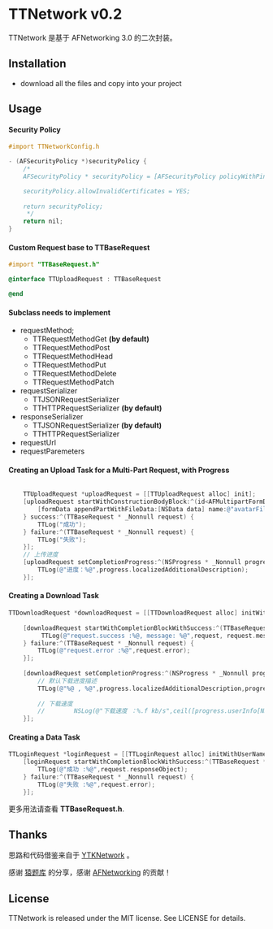 # TTNetwork v0.2
TTNetwork 是基于 AFNetworking 3.0 的二次封装。


## Installation

- download all the files and copy into your project

## Usage

#### Security Policy

```objective-c
#import TTNetworkConfig.h

- (AFSecurityPolicy *)securityPolicy {
    /*
    AFSecurityPolicy * securityPolicy = [AFSecurityPolicy policyWithPinningMode:AFSSLPinningModeCertificate];

    securityPolicy.allowInvalidCertificates = YES;
    
    return securityPolicy;
     */
    return nil;
}

```

#### Custom Request base to TTBaseRequest

```objective-c
#import "TTBaseRequest.h"

@interface TTUploadRequest : TTBaseRequest

@end
```

#### Subclass needs to implement

- requestMethod;
	- TTRequestMethodGet  **(by default)**
    - TTRequestMethodPost
    - TTRequestMethodHead
    - TTRequestMethodPut
    - TTRequestMethodDelete
    - TTRequestMethodPatch
- requestSerializer
	- TTJSONRequestSerializer
	- TTHTTPRequestSerializer   **(by default)**
- responseSerializer
	- TTJSONRequestSerializer   **(by default)**
	- TTHTTPRequestSerializer 
- requestUrl
- requestParemeters

####  Creating an Upload Task for a Multi-Part Request, with Progress

```objective-c 

    TTUploadRequest *uploadRequest = [[TTUploadRequest alloc] init];
    [uploadRequest startWithConstructionBodyBlock:^(id<AFMultipartFormData>  _Nonnull formData) {
    	[formData appendPartWithFileData:[NSData data] name:@"avatarFile" fileName:@"avatar.jpg" mimeType:@"image/png"]; 
    } success:^(TTBaseRequest * _Nonnull request) { 
    	TTLog("成功");  
    } failure:^(TTBaseRequest * _Nonnull request) { 
    	TTLog("失败");   
    }];
    // 上传进度 
    [uploadRequest setCompletionProgress:^(NSProgress * _Nonnull progress) {
        TTLog(@"进度：%@",progress.localizedAdditionalDescription);
    }];

```

#### Creating a Download Task

```objective-c
TTDownloadRequest *downloadRequest = [[TTDownloadRequest alloc] initWithURL:@"http://res.61read.com/resources/3/2014023/de810b9a165351cb0cebd44b9e4bcd47.mp3"];
    
    [downloadRequest startWithCompletionBlockWithSuccess:^(TTBaseRequest * _Nonnull request) {
         TTLog(@"request.success :%@, message: %@",request, request.message);
    } failure:^(TTBaseRequest * _Nonnull request) {
        TTLog(@"request.error :%@",request.error);
    }];
    
    [downloadRequest setCompletionProgress:^(NSProgress * _Nonnull progress) {
        // 默认下载进度描述
        TTLog(@"%@ , %@",progress.localizedAdditionalDescription,progress.localizedDescription);
        
        // 下载速度
        //        NSLog(@"下载速度 ：%.f kb/s",ceil([progress.userInfo[NSProgressThroughputKey] integerValue] / 1000));
    }];
```
#### Creating a Data Task

```objective-c
TTLoginRequest *loginRequest = [[TTLoginRequest alloc] initWithUserName:@"tofu" password:@"tofu123"];
    [loginRequest startWithCompletionBlockWithSuccess:^(TTBaseRequest * _Nonnull request) {
        TTLog(@"成功 :%@",request.responseObject);
    } failure:^(TTBaseRequest * _Nonnull request) {
        TTLog(@"失败 :%@",request.error);
    }];
```


更多用法请查看 **TTBaseRequest.h**.



## Thanks 


思路和代码借鉴来自于 [YTKNetwork](https://github.com/yuantiku/YTKNetwork) 。

感谢 [猿题库](https://github.com/yuantiku) 的分享，感谢 [AFNetworking](https://github.com/AFNetworking/AFNetworking) 的贡献！

## License

TTNetwork is released under the MIT license. See LICENSE for details.
